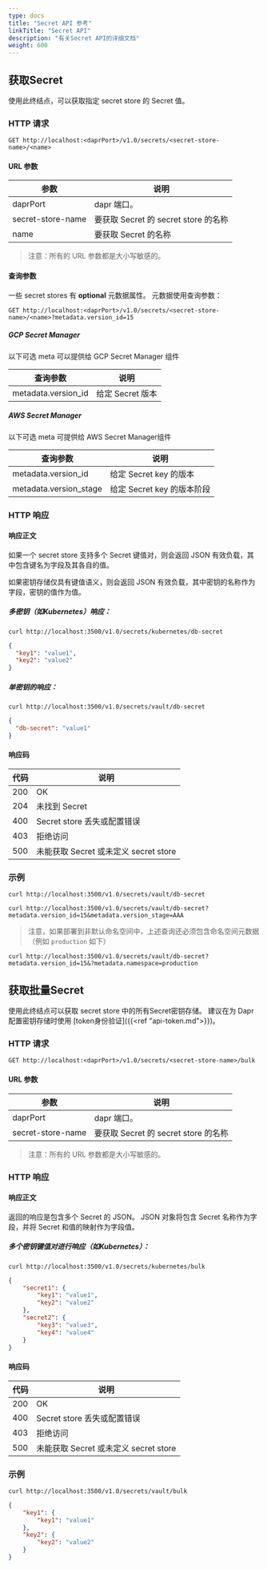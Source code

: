 ```yaml
---
type: docs
title: "Secret API 参考"
linkTitle: "Secret API"
description: "有关Secret API的详细文档"
weight: 600
---
```


## 获取Secret

使用此终结点，可以获取指定 secret store 的 Secret 值。

### HTTP 请求

```
GET http://localhost:<daprPort>/v1.0/secrets/<secret-store-name>/<name>
```

#### URL 参数

| 参数                | 说明                            |
| ----------------- | ----------------------------- |
| daprPort          | dapr 端口。                      |
| secret-store-name | 要获取 Secret 的 secret store 的名称 |
| name              | 要获取 Secret 的名称                |

> 注意：所有的 URL 参数都是大小写敏感的。

#### 查询参数

一些 secret stores 有 **optional** 元数据属性。 元数据使用查询参数：

```
GET http://localhost:<daprPort>/v1.0/secrets/<secret-store-name>/<name>?metadata.version_id=15
```

##### GCP Secret Manager
以下可选 meta 可以提供给 GCP Secret Manager 组件

| 查询参数                | 说明           |
| ------------------- | ------------ |
| metadata.version_id | 给定 Secret 版本 |

##### AWS Secret Manager
以下可选 meta 可提供给 AWS Secret Manager组件

| 查询参数                   | 说明                  |
| ---------------------- | ------------------- |
| metadata.version_id    | 给定 Secret key 的版本   |
| metadata.version_stage | 给定 Secret key 的版本阶段 |

### HTTP 响应

#### 响应正文

如果一个 secret store 支持多个 Secret 键值对，则会返回 JSON 有效负载，其中包含键名为字段及其各自的值。

如果密钥存储仅具有键值语义，则会返回 JSON 有效负载，其中密钥的名称作为字段，密钥的值作为值。

##### 多密钥（如Kubernetes）响应：

```shell
curl http://localhost:3500/v1.0/secrets/kubernetes/db-secret
```

```json
{
  "key1": "value1",
  "key2": "value2"
}
```

##### 单密钥的响应：

```shell
curl http://localhost:3500/v1.0/secrets/vault/db-secret
```

```json
{
  "db-secret": "value1"
}
```

#### 响应码

| 代码  | 说明                            |
| --- | ----------------------------- |
| 200 | OK                            |
| 204 | 未找到 Secret                    |
| 400 | Secret store 丢失或配置错误          |
| 403 | 拒绝访问                          |
| 500 | 未能获取 Secret 或未定义 secret store |

### 示例

```shell
curl http://localhost:3500/v1.0/secrets/vault/db-secret
```

```shell
curl http://localhost:3500/v1.0/secrets/vault/db-secret?metadata.version_id=15&metadata.version_stage=AAA
```

> 注意，如果部署到非默认命名空间中，上述查询还必须包含命名空间元数据（例如 `production` 如下）

```shell
curl http://localhost:3500/v1.0/secrets/vault/db-secret?metadata.version_id=15&?metadata.namespace=production
```

## 获取批量Secret

使用此终结点可以获取 secret store 中的所有Secret密钥存储。 建议在为 Dapr 配置密钥存储时使用 [token身份验证]({{<ref "api-token.md">}})。

### HTTP 请求

```
GET http://localhost:<daprPort>/v1.0/secrets/<secret-store-name>/bulk
```

#### URL 参数

| 参数                | 说明                            |
| ----------------- | ----------------------------- |
| daprPort          | dapr 端口。                      |
| secret-store-name | 要获取 Secret 的 secret store 的名称 |

> 注意：所有的 URL 参数都是大小写敏感的。

### HTTP 响应

#### 响应正文

返回的响应是包含多个 Secret 的 JSON。 JSON 对象将包含 Secret 名称作为字段，并将 Secret 和值的映射作为字段值。

##### 多个密钥键值对进行响应（如Kubernetes）：

```shell
curl http://localhost:3500/v1.0/secrets/kubernetes/bulk
```

```json
{
    "secret1": {
        "key1": "value1",
        "key2": "value2"
    },
    "secret2": {
        "key3": "value3",
        "key4": "value4"
    }
}
```

#### 响应码

| 代码  | 说明                            |
| --- | ----------------------------- |
| 200 | OK                            |
| 400 | Secret store 丢失或配置错误          |
| 403 | 拒绝访问                          |
| 500 | 未能获取 Secret 或未定义 secret store |

### 示例

```shell
curl http://localhost:3500/v1.0/secrets/vault/bulk
```

```json
{
    "key1": {
        "key1": "value1"
    },
    "key2": {
        "key2": "value2"
    }
}
```

